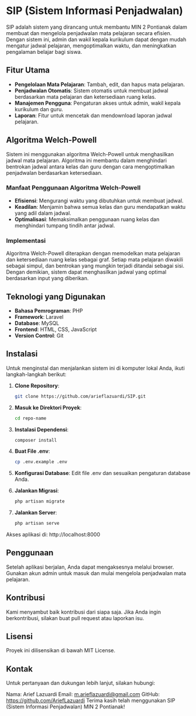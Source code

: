 # SIP (Sistem Informasi Penjadwalan)

SIP adalah sistem yang dirancang untuk membantu MIN 2 Pontianak dalam membuat dan mengelola penjadwalan mata pelajaran secara efisien. Dengan sistem ini, admin dan wakil kepala kurikulum dapat dengan mudah mengatur jadwal pelajaran, mengoptimalkan waktu, dan meningkatkan pengalaman belajar bagi siswa.

## Fitur Utama

-   **Pengelolaan Mata Pelajaran**: Tambah, edit, dan hapus mata pelajaran.
-   **Penjadwalan Otomatis**: Sistem otomatis untuk membuat jadwal berdasarkan mata pelajaran dan ketersediaan ruang kelas.
-   **Manajemen Pengguna**: Pengaturan akses untuk admin, wakil kepala kurikulum dan guru.
-   **Laporan**: Fitur untuk mencetak dan mendownload laporan jadwal pelajaran.

## Algoritma Welch-Powell

Sistem ini menggunakan algoritma Welch-Powell untuk menghasilkan jadwal mata pelajaran. Algoritma ini membantu dalam menghindari bentrokan jadwal antara kelas dan guru dengan cara mengoptimalkan penjadwalan berdasarkan ketersediaan.

### Manfaat Penggunaan Algoritma Welch-Powell

-   **Efisiensi**: Mengurangi waktu yang dibutuhkan untuk membuat jadwal.
-   **Keadilan**: Menjamin bahwa semua kelas dan guru mendapatkan waktu yang adil dalam jadwal.
-   **Optimalisasi**: Memaksimalkan penggunaan ruang kelas dan menghindari tumpang tindih antar jadwal.

### Implementasi

Algoritma Welch-Powell diterapkan dengan memodelkan mata pelajaran dan ketersediaan ruang kelas sebagai graf. Setiap mata pelajaran diwakili sebagai simpul, dan bentrokan yang mungkin terjadi ditandai sebagai sisi. Dengan demikian, sistem dapat menghasilkan jadwal yang optimal berdasarkan input yang diberikan.

## Teknologi yang Digunakan

-   **Bahasa Pemrograman**: PHP
-   **Framework**: Laravel
-   **Database**: MySQL
-   **Frontend**: HTML, CSS, JavaScript
-   **Version Control**: Git

## Instalasi

Untuk menginstal dan menjalankan sistem ini di komputer lokal Anda, ikuti langkah-langkah berikut:

1. **Clone Repository**:
    ```bash
    git clone https://github.com/arieflazuardi/SIP.git
    ```
2. **Masuk ke Direktori Proyek**:
    ```bash
    cd repo-name
    ```
3. **Instalasi Dependensi**:
    ```bash
    composer install
    ```
4. **Buat File .env**:

    ```bash
    cp .env.example .env
    ```

5. **Konfigurasi Database**:
   Edit file .env dan sesuaikan pengaturan database Anda.
6. **Jalankan Migrasi**:
    ```bash
    php artisan migrate
    ```
7. **Jalankan Server**:
    ```bash
    php artisan serve
    ```

Akses aplikasi di: http://localhost:8000

## Penggunaan

Setelah aplikasi berjalan, Anda dapat mengaksesnya melalui browser. Gunakan akun admin untuk masuk dan mulai mengelola penjadwalan mata pelajaran.

## Kontribusi

Kami menyambut baik kontribusi dari siapa saja. Jika Anda ingin berkontribusi, silakan buat pull request atau laporkan isu.

## Lisensi

Proyek ini dilisensikan di bawah MIT License.

## Kontak

Untuk pertanyaan dan dukungan lebih lanjut, silakan hubungi:

Nama: Arief Lazuardi
Email: m.arieflazuardi@gmail.com
GitHub: https://github.com/AriefLazuardi
Terima kasih telah menggunakan SIP (Sistem Informasi Penjadwalan) MIN 2 Pontianak!
